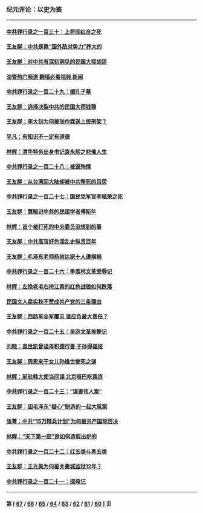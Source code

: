 ### 纪元评论：以史为鉴
---
#### [中共罪行录之一百三十：上将阎红彦之死](../../pages/nsc1028/n14004426.md?05270330) 
#### [王友群：中共是靠“国外敌对势力”养大的](../../pages/nsc1028/n14004284.md?05270330) 
#### [王友群：对中共有深刻洞见的民国大师胡适](../../pages/nsc1028/n14003453.md?05270330) 
#### [油管热门频道 翻墙必看视频 新闻](ok?05270330)
#### [中共罪行录之一百二十九：掘孔子墓](../../pages/nsc1028/n14003058.md?05270330) 
#### [王友群：选择决裂中共的民国大师钱穆](../../pages/nsc1028/n14001046.md?05270330) 
#### [王友群：李大钊为何被张作霖送上绞刑架？](../../pages/nsc1028/n13999290.md?05270330) 
#### [平凡：有知识不一定有道德](../../pages/nsc1028/n13998913.md?05270330) 
#### [林辉：清华特务出身书记袁永熙之悲催人生](../../pages/nsc1028/n13997413.md?05270330) 
#### [中共罪行录之一百二十八：被逼殉情](../../pages/nsc1028/n13991056.md?05270330) 
#### [王友群：从台湾回大陆却被中共整死的吕荧](../../pages/nsc1028/n13989235.md?05270330) 
#### [中共罪行录之一百二十七：国民党军官李植荣之死](../../pages/nsc1028/n13989006.md?05270330) 
#### [王友群：慧眼识中共的民国学者傅斯年](../../pages/nsc1028/n13988371.md?05270330) 
#### [林辉：首个被打死的中央委员没想到的事](../../pages/nsc1028/n13987400.md?05270330) 
#### [王友群：中共高官好色淫乱史纵贯百年](../../pages/nsc1028/n13986035.md?05270330) 
#### [王友群：毛泽东老师杨树达家十人遭横祸](../../pages/nsc1028/n13984103.md?05270330) 
#### [中共罪行录之一百二十六：季羡林文革受辱记](../../pages/nsc1028/n13980310.md?05270330) 
#### [林辉：左挽老毛右挎江青的红色战狼如何跌落](../../pages/nsc1028/n13979615.md?05270330) 
#### [民国文人梁实秋不赞成共产党的三条理由](../../pages/nsc1028/n13979403.md?05270330) 
#### [王友群：西路军全军覆灭 谁应负最大责任？](../../pages/nsc1028/n13975235.md?05270330) 
#### [中共罪行录之一百二十五：吴宓文革挨整记](../../pages/nsc1028/n13975630.md?05270330) 
#### [刘晓：袁世凯曾祖母积德行善 子孙得福报](../../pages/nsc1028/n13975138.md?05270330) 
#### [王友群：周恩来干女儿孙维世惨死之谜](../../pages/nsc1028/n13972452.md?05270330) 
#### [林辉：前驻韩大使当间谍 北京哑巴吃黄连](../../pages/nsc1028/n13971434.md?05270330) 
#### [中共罪行录之一百二十三：“谋害伟人案”](../../pages/nsc1028/n13972044.md?05270330) 
#### [王友群：因毛泽东“疑心”制造的一起大冤案](../../pages/nsc1028/n13967794.md?05270330) 
#### [张菁：中共“15万精兵计划”为何被共产国际否决](../../pages/nsc1028/n13967677.md?05270330) 
#### [林辉：“天下第一田”是如何造假出炉的](../../pages/nsc1028/n13965823.md?05270330) 
#### [中共罪行录之一百二十二：红五类斗黑五类](../../pages/nsc1028/n13965024.md?05270330) 
#### [王友群：王光美为何被关秦城监狱12年？](../../pages/nsc1028/n13963422.md?05270330) 
#### [中共罪行录之一百二十一：探母记](../../pages/nsc1028/n13961437.md?05270330) 

---
#### 第 [ [67](./67.md?05270330) / [66](./66.md?05270330) / [65](./65.md?05270330) / [64](./64.md?05270330) / [63](./63.md?05270330) / [62](./62.md?05270330) / [61](./61.md?05270330) / [60](./60.md?05270330) ] 页
